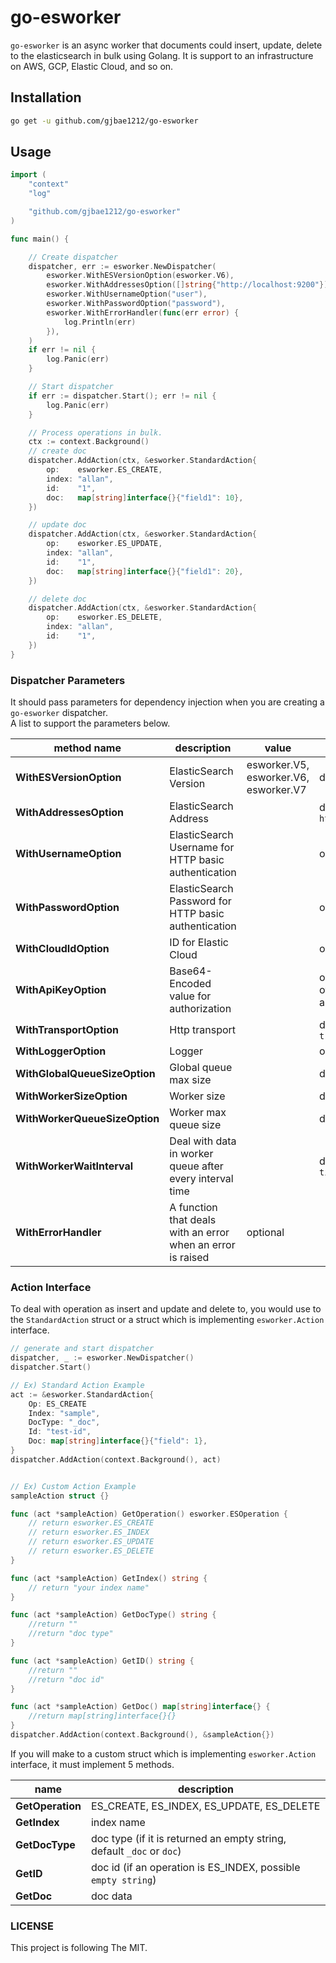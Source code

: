 # go-esworker
`go-esworker` is an async worker that documents could insert, update, delete to the elasticsearch in bulk using Golang.
It is support to an infrastructure on AWS, GCP, Elastic Cloud, and so on.

## Installation
```bash
go get -u github.com/gjbae1212/go-esworker
```

## Usage
```go
import (
	"context"
	"log"

	"github.com/gjbae1212/go-esworker"
)

func main() {

	// Create dispatcher
	dispatcher, err := esworker.NewDispatcher(
		esworker.WithESVersionOption(esworker.V6),
		esworker.WithAddressesOption([]string{"http://localhost:9200"}),
		esworker.WithUsernameOption("user"),
		esworker.WithPasswordOption("password"),
		esworker.WithErrorHandler(func(err error) {
			log.Println(err)
		}),
	)
	if err != nil {
		log.Panic(err)
	}

	// Start dispatcher
	if err := dispatcher.Start(); err != nil {
		log.Panic(err)
	}

	// Process operations in bulk.
	ctx := context.Background()
	// create doc
	dispatcher.AddAction(ctx, &esworker.StandardAction{
		op:    esworker.ES_CREATE,
		index: "allan",
		id:    "1",
		doc:   map[string]interface{}{"field1": 10},
	})

	// update doc
	dispatcher.AddAction(ctx, &esworker.StandardAction{
		op:    esworker.ES_UPDATE,
		index: "allan",
		id:    "1",
		doc:   map[string]interface{}{"field1": 20},
	})

	// delete doc
	dispatcher.AddAction(ctx, &esworker.StandardAction{
		op:    esworker.ES_DELETE,
		index: "allan",
		id:    "1",
	})
}

```

### Dispatcher Parameters
It should pass parameters for dependency injection when you are creating a `go-esworker` dispatcher.  
A list to support the parameters below.  

| method name | description | value | state |
|-------------|-------------|-------|-------|
| **WithESVersionOption** | ElasticSearch Version | esworker.V5, esworker.V6, esworker.V7 | default `E6` |
| **WithAddressesOption** | ElasticSearch Address | | default `http://localhost:9200` |
| **WithUsernameOption** | ElasticSearch Username for HTTP basic authentication| | optional |
| **WithPasswordOption** | ElasticSearch Password for HTTP basic authentication | | optional |
| **WithCloudIdOption**  | ID for Elastic Cloud | | optional |
| **WithApiKeyOption**  | Base64-Encoded value for authorization | | optional(if set, overrides username and password) |
| **WithTransportOption** | Http transport | | default `http default transport` |
| **WithLoggerOption** | Logger | | optional |
| **WithGlobalQueueSizeOption** | Global queue max size | | default `5000` |
| **WithWorkerSizeOption** | Worker size | | default `5` |
| **WithWorkerQueueSizeOption** | Worker max queue size | | default `5` |
| **WithWorkerWaitInterval** | Deal with data in worker queue after every interval time | | default `2 * time.Second` |
| **WithErrorHandler** | A function that deals with an error when an error is raised | optional |  


### Action Interface
To deal with operation as insert and update and delete to, you would use to the `StandardAction` struct or a struct which is implementing `esworker.Action` interface.
```go
// generate and start dispatcher 
dispatcher, _ := esworker.NewDispatcher()
dispatcher.Start()

// Ex) Standard Action Example
act := &esworker.StandardAction{
	Op: ES_CREATE
	Index: "sample",
	DocType: "_doc",
	Id: "test-id",
	Doc: map[string]interface{}{"field": 1},
}
dispatcher.AddAction(context.Background(), act)


// Ex) Custom Action Example
sampleAction struct {}

func (act *sampleAction) GetOperation() esworker.ESOperation {
	// return esworker.ES_CREATE
	// return esworker.ES_INDEX
	// return esworker.ES_UPDATE
	// return esworker.ES_DELETE    
}

func (act *sampleAction) GetIndex() string {
	// return "your index name"
}

func (act *sampleAction) GetDocType() string {
	//return ""
	//return "doc type"	
}

func (act *sampleAction) GetID() string {
	//return ""
	//return "doc id"		
}

func (act *sampleAction) GetDoc() map[string]interface{} {
	//return map[string]interface{}{}
}
dispatcher.AddAction(context.Background(), &sampleAction{})

``` 
If you will make to a custom struct which is implementing `esworker.Action` interface, it must implement 5 methods.  

| name          | description |
|---------------|----------------------------------------------|
| **GetOperation**  |  ES_CREATE, ES_INDEX, ES_UPDATE, ES_DELETE |
| **GetIndex**      |  index name |
| **GetDocType**    |  doc type (if it is returned an empty string, default `_doc` or `doc`) |
| **GetID**         |  doc id (if an operation is ES_INDEX, possible `empty string`) |
| **GetDoc**        |  doc data |


### LICENSE
This project is following The MIT.
